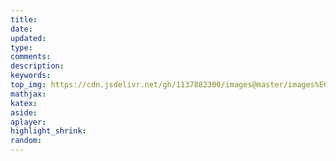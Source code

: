 ```yaml
---
title:
date:
updated:
type:
comments:
description:
keywords:
top_img: https://cdn.jsdelivr.net/gh/1137882300/images@master/images%E6%84%8F%E5%A4%A7%E5%88%A9%202.png
mathjax:
katex:
aside:
aplayer:
highlight_shrink:
random:
---
```


